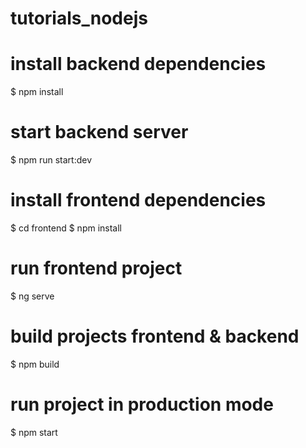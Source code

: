 # tutorials_nodejs
# install backend dependencies
$ npm install

# start backend server
$ npm run start:dev

# install frontend dependencies
$ cd frontend
$ npm install

# run frontend project
$ ng serve

# build projects frontend & backend
$ npm build

# run project in production mode
$ npm start
